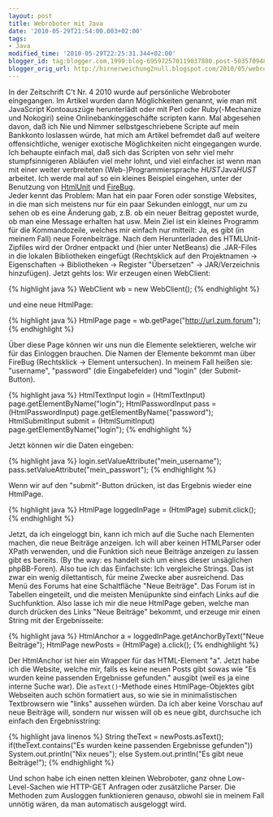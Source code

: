 ```yaml
---
layout: post
title: Webroboter mit Java
date: '2010-05-29T21:54:00.003+02:00'
tags:
- Java
modified_time: '2010-05-29T22:25:31.344+02:00'
blogger_id: tag:blogger.com,1999:blog-695972570119037880.post-5035709486506827950
blogger_orig_url: http://hirnerweichung2null.blogspot.com/2010/05/webroboter-mit-java.html
---
```


In der Zeitschrift C't Nr. 4 2010 wurde auf persönliche Webroboter eingegangen. Im Artikel wurden dann Möglichkeiten genannt, wie man mit JavaScript Kontoauszüge herunterlädt oder mit Perl oder Ruby(-Mechanize und Nokogiri) seine Onlinebankinggeschäfte scripten kann. Mal abgesehen davon, daß ich Nie und Nimmer selbstgeschriebene Scripte auf mein Bankkonto loslassen würde, hat mich am Artikel befremdet daß auf weitere offensichtliche, weniger exotische Möglichkeiten nicht eingegangen wurde. Ich behaupte einfach mal, daß sich das Scripten von sehr viel mehr stumpfsinnigeren Abläufen viel mehr lohnt, und viel einfacher ist wenn man mit einer weiter verbreiteten (Web-)Programmiersprache *HUST*Java*HUST* arbeitet. Ich werde mal auf so ein kleines Beispiel eingehen, unter der Benutzung von [HtmlUnit](http://htmlunit.sourceforge.net) und [FireBug](http://getfirebug.com).  
Jeder kennt das Problem: Man hat ein paar Foren oder sonstige Websites, in die man sich meistens nur für ein paar Sekunden einloggt, nur um zu sehen ob es eine Änderung gab, z.B. ob ein neuer Beitrag gepostet wurde, ob man eine Message erhalten hat usw. Mein Ziel ist ein kleines Programm für die Kommandozeile, welches mir einfach nur mitteilt: Ja, es gibt (in meinem Fall) neue Forenbeiträge. Nach dem Herunterladen des HTMLUnit-Zipfiles wird der Ordner entpackt und (hier unter NetBeans) die .JAR-Files in die lokalen Bibliotheken eingefügt (Rechtsklick auf den Projektnamen -> Eigenschaften -> Bibliotheken -> Register "Übersetzen" -> JAR/Verzeichnis hinzufügen). Jetzt gehts los: Wir erzeugen einen WebClient:

{% highlight java %}
WebClient wb = new WebClient();
{% endhighlight %}

und eine neue HtmlPage:

{% highlight java %}
HtmlPage page = wb.getPage("http://url.zum.forum");
{% endhighlight %}

Über diese Page können wir uns nun die Elemente selektieren, welche wir für das Einloggen brauchen. Die Namen der Elemente bekommt man über FireBug (Rechtsklick -> Element untersuchen). In meinem Fall heißen sie: "username", "password" (die Eingabefelder) und "login" (der Submit-Button).

{% highlight java %}
HtmlTextInput login = (HtmlTextInput) page.getElementByName("login");
HtmlPasswordInput pass = (HtmlPasswordInput) page.getElementByName("password");
HtmlSubmitInput submit = (HtmlSumitInput) page.getElementByName("login");
{% endhighlight %}

Jetzt können wir die Daten eingeben:

{% highlight java %}
login.setValueAttribute("mein_username");
pass.setValueAttribute("mein_passwort");
{% endhighlight %}

Wenn wir auf den "submit"-Button drücken, ist das Ergebnis wieder eine HtmlPage.

{% highlight java %}
HtmlPage loggedInPage = (HtmlPage) submit.click();
{% endhighlight %}

Jetzt, da ich eingeloggt bin, kann ich mich auf die Suche nach Elementen machen, die neue Beiträge anzeigen. Ich will aber keinen HTMLParser oder XPath verwenden, und die Funktion sich neue Beiträge anzeigen zu lassen gibt es bereits. (By the way: es handelt sich um eines dieser unsäglichen phpBB-Foren). Also tue ich das Einfachste: Ich vergleiche Strings. Das ist zwar ein wenig dilettantisch, für meine Zwecke aber ausreichend. Das Menü des Forums hat eine Schaltfläche "Neue Beiträge". Das Forum ist in Tabellen eingeteilt, und die meisten Menüpunkte sind einfach Links auf die Suchfunktion. Also lasse ich mir die neue HtmlPage geben, welche man durch drücken des Links "Neue Beiträge" bekommt, und erzeuge mir einen String mit der Ergebnisseite:

{% highlight java %}
HtmlAnchor a = loggedInPage.getAnchorByText("Neue Beiträge");
HtmlPage newPosts = (HtmlPage) a.click();
{% endhighlight %}

Der HtmlAnchor ist hier ein Wrapper für das HTML-Element "a". Jetzt habe ich die Website, welche mir, falls es keine neuen Posts gibt sowas wie "Es wurden keine passenden Ergebnisse gefunden." ausgibt (weil es ja eine interne Suche war). Die `asText()`-Methode eines HtmlPage-Objektes gibt Webseiten auch schön formatiert aus, so wie sie in minimalistischen Textbrowsern wie "links" aussehen würden. Da ich aber keine Vorschau auf neue Beiträge will, sondern nur wissen will ob es neue gibt, durchsuche ich einfach den Ergebnisstring:

{% highlight java linenos %}
String theText = newPosts.asText();
if(theText.contains("Es wurden keine passenden Ergebnisse gefunden"))
  System.out.println("Nix neues");
else
  System.out.println("Es gibt neue Beiträge!");
{% endhighlight %}

Und schon habe ich einen netten kleinen Webroboter, ganz ohne Low-Level-Sachen wie HTTP-GET Anfragen oder zusätzliche Parser. Die Methoden zum Ausloggen funktionieren genauso, obwohl sie in meinem Fall unnötig wären, da man automatisch ausgeloggt wird.